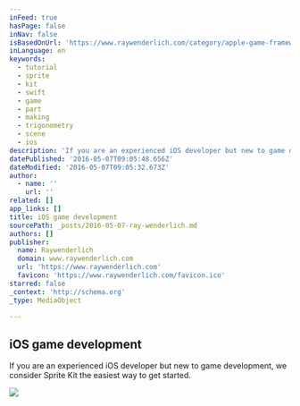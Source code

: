```yaml
---
inFeed: true
hasPage: false
inNav: false
isBasedOnUrl: 'https://www.raywenderlich.com/category/apple-game-frameworks'
inLanguage: en
keywords:
  - tutorial
  - sprite
  - kit
  - swift
  - game
  - part
  - making
  - trigonometry
  - scene
  - ios
description: 'If you are an experienced iOS developer but new to game development, we consider Sprite Kit the easiest way to get started.'
datePublished: '2016-05-07T09:05:48.656Z'
dateModified: '2016-05-07T09:05:32.673Z'
author:
  - name: ''
    url: ''
related: []
app_links: []
title: iOS game development
sourcePath: _posts/2016-05-07-ray-wenderlich.md
authors: []
publisher:
  name: Raywenderlich
  domain: www.raywenderlich.com
  url: 'https://www.raywenderlich.com'
  favicon: 'https://www.raywenderlich.com/favicon.ico'
starred: false
_context: 'http://schema.org'
_type: MediaObject

---
```

<article style=""><h1>iOS game development</h1><p>If you are an experienced iOS developer but new to game development, we consider Sprite Kit the easiest way to get started.</p><img src="https://s3-us-west-2.amazonaws.com/the-grid-img/p/d8efe8af3cc8ad4e25f36bb29a2f50c5a333cd44.png" /></article>